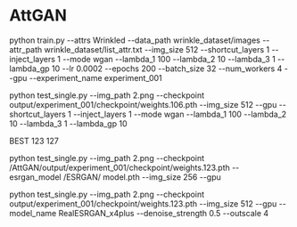 # AttGAN
python train.py --attrs Wrinkled --data_path wrinkle_dataset/images --attr_path wrinkle_dataset/list_attr.txt --img_size 512 --shortcut_layers 1 --inject_layers 1 --mode wgan --lambda_1 100 --lambda_2 10 --lambda_3 1 --lambda_gp 10 --lr 0.0002 --epochs 200 --batch_size 32 --num_workers 4 --gpu --experiment_name experiment_001


python test_single.py --img_path 2.png --checkpoint output/experiment_001/checkpoint/weights.106.pth --img_size 512 --gpu --shortcut_layers 1 --inject_layers 1 --mode wgan --lambda_1 100 --lambda_2 10 --lambda_3 1 --lambda_gp 10



BEST 123
127


python test_single.py --img_path 2.png --checkpoint /AttGAN/output/experiment_001/checkpoint/weights.123.pth --esrgan_model /ESRGAN/ model.pth --img_size 256 --gpu

python test_single.py --img_path 2.png --checkpoint output/experiment_001/checkpoint/weights.123.pth --img_size 512 --gpu --model_name RealESRGAN_x4plus --denoise_strength 0.5 --outscale 4